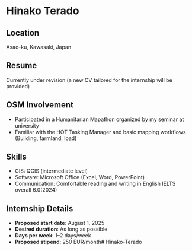 # Hinako Terado

##  Location
Asao-ku, Kawasaki, Japan

##  Resume
Currently under revision (a new CV tailored for the internship will be provided)

##  OSM Involvement
- Participated in a Humanitarian Mapathon organized by my seminar at university
- Familiar with the HOT Tasking Manager and basic mapping workflows (Building, farmland, load)

##  Skills
- GIS: QGIS (intermediate level)
- Software: Microsoft Office (Excel, Word, PowerPoint)
- Communication: Comfortable reading and writing in English
  IELTS overall 6.0(2024)

##  Internship Details
- **Proposed start date**: August 1, 2025
- **Desired duration**: As long as possible
- **Days per week**: 1–2 days/week
- **Proposed stipend**: 250 EUR/month# Hinako-Terado
